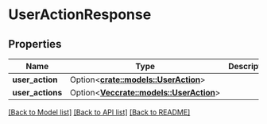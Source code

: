 # UserActionResponse

## Properties

Name | Type | Description | Notes
------------ | ------------- | ------------- | -------------
**user_action** | Option<[**crate::models::UserAction**](UserAction.md)> |  | [optional]
**user_actions** | Option<[**Vec<crate::models::UserAction>**](UserAction.md)> |  | [optional]

[[Back to Model list]](../README.md#documentation-for-models) [[Back to API list]](../README.md#documentation-for-api-endpoints) [[Back to README]](../README.md)


